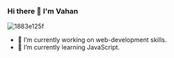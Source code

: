 ### Hi there 👋 I'm Vahan

<!--
**Gegardus/Gegardus** is a ✨ _special_ ✨ repository because its `README.md` (this file) appears on your GitHub profile.

Here are some ideas to get you started:

- 🔭 I’m currently working on web-development skills.
- 🌱 I’m currently learning JavaScript.
- 👯 I’m looking to collaborate on open source projects,
- 🤔 I’m looking for help with ...
- 💬 Ask me about ...
- 📫 How to reach me: ...
- 😄 Pronouns: ...
- ⚡ Fun fact: ...
-->
![1883e125f](https://user-images.githubusercontent.com/52704856/150574591-2b4a7532-11c0-45af-aae3-bafa9636e7af.jpg)

- 🔭 I’m currently working on web-development skills.
- 🌱 I’m currently learning JavaScript.



